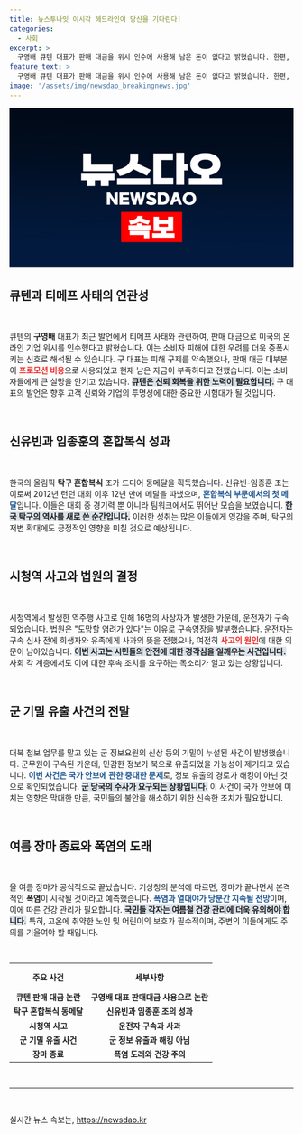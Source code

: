 ```yaml
---
title: 뉴스투나잇 이시각 헤드라인이 당신을 기다린다!
categories:
  - 사회
excerpt: >
  구영배 큐텐 대표가 판매 대금을 위시 인수에 사용해 남은 돈이 없다고 밝혔습니다. 한편, 신유빈-임종훈 조가 탁구 혼합복식 동메달을 차지하며 12년 만의 쾌거를 이루었습니다!
feature_text: >
  구영배 큐텐 대표가 판매 대금을 위시 인수에 사용해 남은 돈이 없다고 밝혔습니다. 한편, 신유빈-임종훈 조가 탁구 혼합복식 동메달을 차지하며 12년 만의 쾌거를 이루었습니다!
image: '/assets/img/newsdao_breakingnews.jpg'
---
```


<p><img src="/assets/img/newsdao_breakingnews.jpg" alt="ranknews 속보" /></p>

<h2 data-ke-size="size26">큐텐과 티메프 사태의 연관성</h2>

<p data-ke-size="size16">&nbsp;</p>  

<p>큐텐의 <b>구영배</b> 대표가 최근 발언에서 티메프 사태와 관련하여, 판매 대금으로 미국의 온라인 기업 위시를 인수했다고 밝혔습니다. 이는 소비자 피해에 대한 우려를 더욱 증폭시키는 신호로 해석될 수 있습니다. 구 대표는 피해 구제를 약속했으나, 판매 대금 대부분이 <b><span style="color: #ee2323;">프로모션 비용</span></b>으로 사용되었고 현재 남은 자금이 부족하다고 전했습니다. 이는 소비자들에게 큰 실망을 안기고 있습니다. <b><span style="background-color: #21538527;">큐텐은 신뢰 회복을 위한 노력이 필요합니다.</span></b> 구 대표의 발언은 향후 고객 신뢰와 기업의 투명성에 대한 중요한 시험대가 될 것입니다.  </p>

<p data-ke-size="size16">&nbsp;</p>  

<h2 data-ke-size="size26">신유빈과 임종훈의 혼합복식 성과</h2>

<p data-ke-size="size16">&nbsp;</p>  

<p>한국의 올림픽 <b>탁구 혼합복식</b> 조가 드디어 동메달을 획득했습니다. 신유빈-임종훈 조는 이로써 2012년 런던 대회 이후 12년 만에 메달을 따냈으며, <b><span style="color: #1a5490;">혼합복식 부문에서의 첫 메달</span></b>입니다. 이들은 대회 중 경기력 뿐 아니라 팀워크에서도 뛰어난 모습을 보였습니다. <b><span style="background-color: #21538527;">한국 탁구의 역사를 새로 쓴 순간입니다.</span></b> 이러한 성취는 많은 이들에게 영감을 주며, 탁구의 저변 확대에도 긍정적인 영향을 미칠 것으로 예상됩니다.  </p>

<p data-ke-size="size16">&nbsp;</p>  

<h2 data-ke-size="size26">시청역 사고와 법원의 결정</h2>

<p data-ke-size="size16">&nbsp;</p>  

<p>시청역에서 발생한 역주행 사고로 인해 16명의 사상자가 발생한 가운데, 운전자가 구속되었습니다. 법원은 "도망할 염려가 있다"는 이유로 구속영장을 발부했습니다. 운전자는 구속 심사 전에 희생자와 유족에게 사과의 뜻을 전했으나, 여전히 <b><span style="color: #ee2323;">사고의 원인</span></b>에 대한 의문이 남아있습니다. <b><span style="background-color: #21538527;">이번 사고는 시민들의 안전에 대한 경각심을 일깨우는 사건입니다.</span></b> 사회 각 계층에서도 이에 대한 후속 조치를 요구하는 목소리가 일고 있는 상황입니다.  </p>

<p data-ke-size="size16">&nbsp;</p>  

<h2 data-ke-size="size26">군 기밀 유출 사건의 전말</h2>

<p data-ke-size="size16">&nbsp;</p>  

<p>대북 첩보 업무를 맡고 있는 군 정보요원의 신상 등의 기밀이 누설된 사건이 발생했습니다. 군무원이 구속된 가운데, 민감한 정보가 북으로 유출되었을 가능성이 제기되고 있습니다. <b><span style="color: #1a5490;">이번 사건은 국가 안보에 관한 중대한 문제</span></b>로, 정보 유출의 경로가 해킹이 아닌 것으로 확인되었습니다. <b><span style="background-color: #21538527;">군 당국의 수사가 요구되는 상황입니다.</span></b> 이 사건이 국가 안보에 미치는 영향은 막대한 만큼, 국민들의 불안을 해소하기 위한 신속한 조치가 필요합니다.  </p>

<p data-ke-size="size16">&nbsp;</p>  

<h2 data-ke-size="size26">여름 장마 종료와 폭염의 도래</h2>

<p data-ke-size="size16">&nbsp;</p>  

<p>올 여름 장마가 공식적으로 끝났습니다. 기상청의 분석에 따르면, 장마가 끝나면서 본격적인 <b>폭염</b>이 시작될 것이라고 예측했습니다. <b><span style="color: #1a5490;">폭염과 열대야가 당분간 지속될 전망</span></b>이며, 이에 따른 건강 관리가 필요합니다. <b><span style="background-color: #21538527;">국민들 각자는 여름철 건강 관리에 더욱 유의해야 합니다.</span></b> 특히, 고온에 취약한 노인 및 어린이의 보호가 필수적이며, 주변의 이들에게도 주의를 기울여야 할 때입니다.  </p>

<p data-ke-size="size16">&nbsp;</p>  

<table style="width: 100%; border-collapse: collapse;">
  <tr>
    <th style="text-align: center; height: 40px;"><b>주요 사건</b></th>
    <th style="text-align: center; height: 40px;"><b>세부사항</b></th>
  </tr>
  <tr>
    <td style="text-align: center; height: 17px;"><b>큐텐 판매 대금 논란</b></td>
    <td style="text-align: center; height: 17px;"><b>구영배 대표 판매대금 사용으로 논란</b></td>
  </tr>
  <tr>
    <td style="text-align: center; height: 17px;"><b>탁구 혼합복식 동메달</b></td>
    <td style="text-align: center; height: 17px;"><b>신유빈과 임종훈 조의 성과</b></td>
  </tr>
  <tr>
    <td style="text-align: center; height: 17px;"><b>시청역 사고</b></td>
    <td style="text-align: center; height: 17px;"><b>운전자 구속과 사과</b></td>
  </tr>
  <tr>
    <td style="text-align: center; height: 17px;"><b>군 기밀 유출 사건</b></td>
    <td style="text-align: center; height: 17px;"><b>군 정보 유출과 해킹 아님</b></td>
  </tr>
  <tr>
    <td style="text-align: center; height: 17px;"><b>장마 종료</b></td>
    <td style="text-align: center; height: 17px;"><b>폭염 도래와 건강 주의</b></td>
  </tr>
</table>

<p data-ke-size="size16">&nbsp;</p>  

<hr />

<p data-ke-size="size16">&nbsp;</p>  
실시간 뉴스 속보는, <a href="https://newsdao.kr" rel="dofollow">https://newsdao.kr</a>


